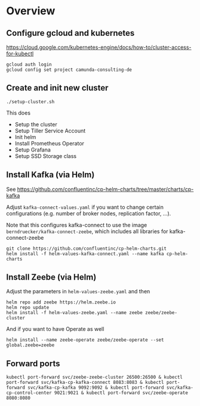 # Overview

## Configure gcloud and kubernetes

https://cloud.google.com/kubernetes-engine/docs/how-to/cluster-access-for-kubectl

```
gcloud auth login
gcloud config set project camunda-consulting-de
```

## Create and init new cluster

```
./setup-cluster.sh
```

This does

* Setup the cluster
* Setup Tiller Service Account
* Init helm
* Install Prometheus Operator
* Setup Grafana
* Setup SSD Storage class


## Install Kafka (via Helm)

See https://github.com/confluentinc/cp-helm-charts/tree/master/charts/cp-kafka

Adjust `kafka-connect-values.yaml` if you want to change certain configurations (e.g. number of broker nodes, replication factor, ...).

Note that this configures kafka-connect to use the image `berndruecker/kafka-connect-zeebe`, which includes all libraries for kafka-connect-zeebe

```
git clone https://github.com/confluentinc/cp-helm-charts.git
helm install -f helm-values-kafka-connect.yaml --name kafka cp-helm-charts
```

## Install Zeebe (via Helm)

Adjust the parameters in `helm-values-zeebe.yaml` and then

```
helm repo add zeebe https://helm.zeebe.io
helm repo update
helm install -f helm-values-zeebe.yaml --name zeebe zeebe/zeebe-cluster
```

And if you want to have Operate as well

```
helm install --name zeebe-operate zeebe/zeebe-operate --set global.zeebe=zeebe
```

## Forward ports


```
kubectl port-forward svc/zeebe-zeebe-cluster 26500:26500 & kubectl port-forward svc/kafka-cp-kafka-connect 8083:8083 & kubectl port-forward svc/kafka-cp-kafka 9092:9092 & kubectl port-forward svc/kafka-cp-control-center 9021:9021 & kubectl port-forward svc/zeebe-operate 8080:8080
```
